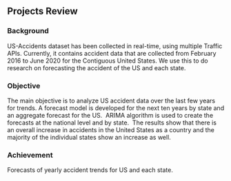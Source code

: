 ## Projects Review

### Background
US-Accidents dataset has been collected in real-time, using multiple Traffic APIs. Currently, it contains accident data that are collected from February 2016 to June 2020 for the Contiguous United States. We use this to do research on forecasting the accident of the US and each state.

### Objective
The main objective is to analyze US accident data over the last few years for trends. A forecast model is developed for the next ten years by state and an aggregate forecast for the US.  ARIMA algorithm is used to create the forecasts at the national level and by state. 
The results show that there is an overall increase in accidents in the United States as a country and the majority of the individual states show an increase as well.

### Achievement
Forecasts of yearly accident trends for US and each state.
